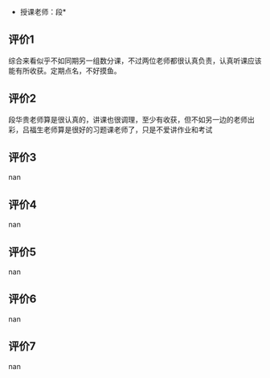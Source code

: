 - 授课老师：段* 

## 评价1

综合来看似乎不如同期另一组数分课，不过两位老师都很认真负责，认真听课应该能有所收获。定期点名，不好摸鱼。
## 评价2

段华贵老师算是很认真的，讲课也很调理，至少有收获，但不如另一边的老师出彩，吕福生老师算是很好的习题课老师了，只是不爱讲作业和考试
## 评价3

nan
## 评价4

nan
## 评价5

nan
## 评价6

nan
## 评价7

nan
